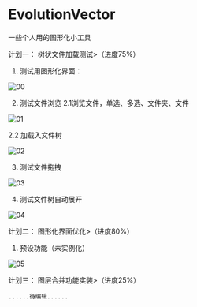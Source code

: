 # EvolutionVector
一些个人用的图形化小工具


计划一：
    树状文件加载测试>（进度75%）

1. 测试用图形化界面：

![00](https://user-images.githubusercontent.com/52105884/159549114-12750b14-ee30-4e7b-bc71-1590ece97b03.PNG)
    
2. 测试文件浏览
  2.1浏览文件，单选、多选、文件夹、文件

![01](https://user-images.githubusercontent.com/52105884/159549120-72453c7a-7f84-4e9c-9bf7-f3cc7bc14699.PNG)
    
  2.2 加载入文件树

![02](https://user-images.githubusercontent.com/52105884/159549127-457693f3-355b-4817-9787-e65133eef4b3.PNG)
    
3. 测试文件拖拽

![03](https://user-images.githubusercontent.com/52105884/159549138-4524a100-bb71-48a8-9ca5-8f83351d2706.PNG)
    
4. 测试文件树自动展开

![04](https://user-images.githubusercontent.com/52105884/159549140-83afcb1d-e003-4b5c-a89e-b25b3758b92e.PNG)


计划二：
    图形化界面优化>（进度80%）

1. 预设功能（未实例化）

![05](https://user-images.githubusercontent.com/52105884/159551456-e9c63e3e-303d-4a63-a635-f522ab3e0fb3.PNG)


计划三：
    图层合并功能实装>（进度25%）
    
    ......待编辑......
    
